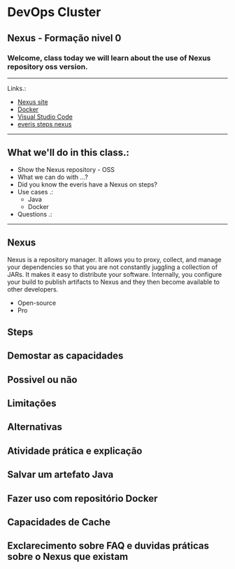 # DevOps Cluster
## Nexus - Formação nivel 0

### Welcome, class today we will learn about the use of **Nexus repository oss version**.

-----

Links.: 
- [Nexus site](https://www.sonatype.com/)
- [Docker](https://www.docker.com/products/docker-desktop)
- [Visual Studio Code](https://code.visualstudio.com/)
- [everis steps nexus](https://steps.everis.com/nexus/)

-----

## What we'll do in this class.:
- Show the Nexus repository - OSS
- What we can do with ...?
- Did you know the everis have a Nexus on steps?
- Use cases .:
    - Java
    - Docker  
- Questions .: 

-----

## Nexus
Nexus is a repository manager. It allows you to proxy, collect, and manage your dependencies so that you are not constantly juggling a collection of JARs. It makes it easy to distribute your software. Internally, you configure your build to publish artifacts to Nexus and they then become available to other developers.
- Open-source
- Pro


## Steps
## Demostar as capacidades
## Possivel ou não
## Limitações
## Alternativas
## Atividade prática e explicação
## Salvar um artefato Java
## Fazer uso com repositório Docker
## Capacidades de Cache
## Exclarecimento sobre FAQ e duvidas práticas sobre o Nexus que existam
